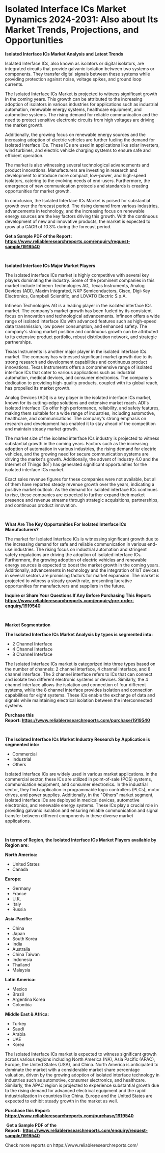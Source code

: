 <p><h1>Isolated Interface ICs Market Dynamics 2024-2031: Also about Its Market Trends, Projections, and Opportunities</h1></p><p><strong>Isolated Interface ICs Market Analysis and Latest Trends</strong></p>
<p><p>Isolated Interface ICs, also known as isolators or digital isolators, are integrated circuits that provide galvanic isolation between two systems or components. They transfer digital signals between these systems while providing protection against noise, voltage spikes, and ground loop currents.</p><p>The Isolated Interface ICs Market is projected to witness significant growth in the coming years. This growth can be attributed to the increasing adoption of isolators in various industries for applications such as industrial automation, renewable energy systems, healthcare equipment, and automotive systems. The rising demand for reliable communication and the need to protect sensitive electronic circuits from high voltages are driving the market growth.</p><p>Additionally, the growing focus on renewable energy sources and the increasing adoption of electric vehicles are further fueling the demand for isolated interface ICs. These ICs are used in applications like solar inverters, wind turbines, and electric vehicle charging systems to ensure safe and efficient operation.</p><p>The market is also witnessing several technological advancements and product innovations. Manufacturers are investing in research and development to introduce more compact, low-power, and high-speed isolators, catering to the evolving needs of end-users. Furthermore, the emergence of new communication protocols and standards is creating opportunities for market growth.</p><p>In conclusion, the Isolated Interface ICs Market is poised for substantial growth over the forecast period. The rising demand from various industries, advancements in technology, and the increasing focus on renewable energy sources are the key factors driving this growth. With the continuous development of new and innovative products, the market is expected to grow at a CAGR of 10.3% during the forecast period.</p></p>
<p><strong>Get a Sample PDF of the Report:&nbsp; <a href="https://www.reliableresearchreports.com/enquiry/request-sample/1919540">https://www.reliableresearchreports.com/enquiry/request-sample/1919540</a></strong></p>
<p>&nbsp;</p>
<p><strong>Isolated Interface ICs Major Market Players</strong></p>
<p><p>The isolated interface ICs market is highly competitive with several key players dominating the industry. Some of the prominent companies in this market include Infineon Technologies AG, Texas Instruments, Analog Devices (ADI), Maxim Integrated, NXP Semiconductors, Cisco, Digi-Key Electronics, Campbell Scientific, and LOVATO Electric S.p.A.</p><p>Infineon Technologies AG is a leading player in the isolated interface ICs market. The company's market growth has been fueled by its consistent focus on innovation and technological advancements. Infineon offers a wide range of isolated interface ICs with advanced features such as high-speed data transmission, low power consumption, and enhanced safety. The company's strong market position and continuous growth can be attributed to its extensive product portfolio, robust distribution network, and strategic partnerships.</p><p>Texas Instruments is another major player in the isolated interface ICs market. The company has witnessed significant market growth due to its strong research and development capabilities and continuous product innovations. Texas Instruments offers a comprehensive range of isolated interface ICs that cater to various applications such as industrial automation, medical devices, and consumer electronics. The company's dedication to providing high-quality products, coupled with its global reach, has propelled its market growth.</p><p>Analog Devices (ADI) is a key player in the isolated interface ICs market, known for its cutting-edge solutions and extensive market reach. ADI's isolated interface ICs offer high performance, reliability, and safety features, making them suitable for a wide range of industries, including automotive, healthcare, and communications. The company's strong emphasis on research and development has enabled it to stay ahead of the competition and maintain steady market growth.</p><p>The market size of the isolated interface ICs industry is projected to witness substantial growth in the coming years. Factors such as the increasing adoption of automation in various industries, the rising demand for electric vehicles, and the growing need for secure communication systems are driving the market's growth. Additionally, the advent of Industry 4.0 and the Internet of Things (IoT) has generated significant opportunities for the isolated interface ICs market.</p><p>Exact sales revenue figures for these companies were not available, but all of them have reported steady revenue growth over the years, indicating a positive market outlook. As the demand for isolated interface ICs continues to rise, these companies are expected to further expand their market presence and revenue streams through strategic acquisitions, partnerships, and continuous product innovation.</p></p>
<p>&nbsp;</p>
<p><strong>What Are The Key Opportunities For Isolated Interface ICs Manufacturers?</strong></p>
<p><p>The market for Isolated Interface ICs is witnessing significant growth due to the increasing demand for safe and reliable communication in various end-use industries. The rising focus on industrial automation and stringent safety regulations are driving the adoption of isolated interface ICs. Furthermore, the growing adoption of electric vehicles and renewable energy sources is expected to boost the market growth in the coming years. Additionally, advancements in technology and the integration of IoT devices in several sectors are promising factors for market expansion. The market is projected to witness a steady growth rate, presenting lucrative opportunities for manufacturers and suppliers in the future.</p></p>
<p><strong>Inquire or Share Your Questions If Any Before Purchasing This Report: <a href="https://www.reliableresearchreports.com/enquiry/pre-order-enquiry/1919540">https://www.reliableresearchreports.com/enquiry/pre-order-enquiry/1919540</a></strong></p>
<p>&nbsp;</p>
<p><strong>Market Segmentation</strong></p>
<p><strong>The Isolated Interface ICs Market Analysis by types is segmented into:</strong></p>
<p><ul><li>2 Channel Interface</li><li>4 Channel Interface</li><li>8 Channel Interface</li></ul></p>
<p><p>The Isolated Interface ICs market is categorized into three types based on the number of channels: 2 channel interface, 4 channel interface, and 8 channel interface. The 2 channel interface refers to ICs that can connect and isolate two different electronic systems or devices. Similarly, the 4 channel interface allows the isolation and connection of four different systems, while the 8 channel interface provides isolation and connection capabilities for eight systems. These ICs enable the exchange of data and signals while maintaining electrical isolation between the interconnected systems.</p></p>
<p><strong>Purchase this Report:&nbsp;<a href="https://www.reliableresearchreports.com/purchase/1919540">https://www.reliableresearchreports.com/purchase/1919540</a></strong></p>
<p>&nbsp;</p>
<p><strong>The Isolated Interface ICs Market Industry Research by Application is segmented into:</strong></p>
<p><ul><li>Commercial</li><li>Industrial</li><li>Others</li></ul></p>
<p><p>Isolated Interface ICs are widely used in various market applications. In the commercial sector, these ICs are utilized in point-of-sale (POS) systems, communication equipment, and consumer electronics. In the industrial sector, they find application in programmable logic controllers (PLCs), motor drives, and power supplies. Additionally, in the "Others" market segment, isolated interface ICs are deployed in medical devices, automotive electronics, and renewable energy systems. These ICs play a crucial role in providing galvanic isolation and ensuring reliable communication and signal transfer between different components in these diverse market applications.</p></p>
<p>&nbsp;</p>
<p><strong>In terms of Region, the Isolated Interface ICs Market Players available by Region are:</strong></p>
<p>
    <p> <strong> North America: </strong>
        <ul>
            <li>United States</li>
            <li>Canada</li>
        </ul>
        </p> 
    <p> <strong> Europe: </strong>
        <ul>
            <li>Germany</li>
            <li>France</li>
            <li>U.K.</li>
            <li>Italy</li>
            <li>Russia</li>
        </ul>
        </p> 
    <p> <strong> Asia-Pacific: </strong>
        <ul>
            <li>China</li>
            <li>Japan</li>
            <li>South Korea</li>
            <li>India</li>
            <li>Australia</li>
            <li>China Taiwan</li>
            <li>Indonesia</li>
            <li>Thailand</li>
            <li>Malaysia</li>
        </ul>
        </p> 
    <p> <strong> Latin America: </strong>
        <ul>
            <li>Mexico</li>
            <li>Brazil</li>
            <li>Argentina Korea</li>
            <li>Colombia</li>
        </ul>
        </p> 
    <p> <strong> Middle East & Africa: </strong>
        <ul>
            <li>Turkey</li>
            <li>Saudi</li>
            <li>Arabia</li>
            <li>UAE</li>
            <li>Korea</li>
        </ul>
    </p>
    </p>
<p><p>The Isolated Interface ICs market is expected to witness significant growth across various regions including North America (NA), Asia Pacific (APAC), Europe, the United States (USA), and China. North America is anticipated to dominate the market with a considerable market share percentage valuation, driven by the growing adoption of isolated interface technology in industries such as automotive, consumer electronics, and healthcare. Similarly, the APAC region is projected to experience substantial growth due to the rising demand for advanced electrical equipment and the rapid industrialization in countries like China. Europe and the United States are expected to exhibit steady growth in the market as well.</p></p>
<p><strong>Purchase this Report: <a href="https://www.reliableresearchreports.com/purchase/1919540">https://www.reliableresearchreports.com/purchase/1919540</a></strong></p>
<p>&nbsp;<strong>Get a Sample PDF of the Report:&nbsp;&nbsp;<a href="https://www.reliableresearchreports.com/enquiry/request-sample/1919540">https://www.reliableresearchreports.com/enquiry/request-sample/1919540</a></strong></p>
<p><strong></strong></p>
<p>Check more reports on https://www.reliableresearchreports.com/</p>